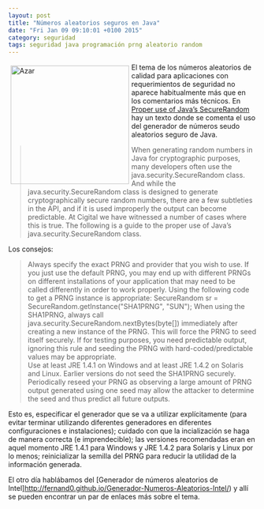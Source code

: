 ```yaml
---
layout: post
title: "Números aleatorios seguros en Java"
date: "Fri Jan 09 09:10:01 +0100 2015"
category: seguridad
tags: seguridad java programación prng aleatorio random 
---
```



<a href="https://www.flickr.com/photos/44124419077@N01/152110645/" title="Bolas en el bombo"><img src="https://farm1.staticflickr.com/49/152110645_43aafcb33c_m.jpg" width="240"  alt="Azar" style="float:left; margin:5px"></a>

El tema de los números aleatorios de calidad para aplicaciones con requerimientos de seguridad no aparece habitualmente más que en los comentarios más técnicos. En [Proper use of Java’s SecureRandom](http://www.cigital.com/justice-league-blog/2009/08/14/proper-use-of-javas-securerandom/) hay un texto donde se comenta el uso del generador de números seudo aleatorios seguro de Java.

>When generating random numbers in Java for cryptographic purposes, many developers often use the java.security.SecureRandom class. And while the java.security.SecureRandom class is designed to generate cryptographically secure random numbers, there are a few subtleties in the API, and if it is used improperly the output can become predictable. At Cigital we have witnessed a number of cases where this is true. The following is a guide to the proper use of Java’s java.security.SecureRandom class.

Los consejos:

> Always specify the exact PRNG and provider that you wish to use. If you just use the default PRNG, you may end up with different PRNGs on different installations of your application that may need to be called differently in order to work properly. Using the following code to get a PRNG instance is appropriate: SecureRandom sr = SecureRandom.getInstance("SHA1PRNG", "SUN");
> When using the SHA1PRNG, always call java.security.SecureRandom.nextBytes(byte[]) immediately after creating a new instance of the PRNG. This will force the PRNG to seed itself securely. If for testing purposes, you need predictable output, ignoring this rule and seeding the PRNG with hard-coded/predictable values may be appropriate.  
>Use at least JRE 1.4.1 on Windows and at least JRE 1.4.2 on Solaris and Linux. Earlier versions do not seed the SHA1PRNG securely.  
>Periodically reseed your PRNG as observing a large amount of PRNG output generated using one seed may allow the attacker to determine the seed and thus predict all future outputs.

Esto es, especificar el generador que se va a utilizar explícitamente (para evitar terminar utilizando diferentes generadores en diferentes configuraciones e instalaciones); cuidado con que la incialización se haga de manera correcta (e imprendecible); las versiones recomendadas eran en aquel momento JRE 1.4.1 para Windows y JRE 1.4.2 para Solaris y Linux por lo menos; reinicializar la semilla del PRNG para reducir la utilidad de la información generada.  

El otro día hablábamos del [Generador de números aleatorios de Intel]http://fernand0.github.io/Generador-Numeros-Aleatorios-Intel/) y allí se pueden encontrar un par de enlaces más sobre el tema.
